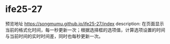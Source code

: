 # ife25-27
预览地址 https://songmumu.github.io/ife25-27/index
description: 在页面显示当前的格式化时间，每一秒更新一次；根据选择框的选项值，计算选项设置的时间与当前时间的实时时间差，同时也每秒更新一次。
